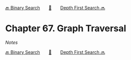 [🔙 Binary Search][previous-chapter]&nbsp;&nbsp;&nbsp;&nbsp;&nbsp;&nbsp;&nbsp;[🏡][readme]&nbsp;&nbsp;&nbsp;&nbsp;&nbsp;&nbsp;&nbsp;[Depth First Search 🔜][upcoming-chapter]

# Chapter 67. Graph Traversal

_Notes_

[🔙 Binary Search][previous-chapter]&nbsp;&nbsp;&nbsp;&nbsp;&nbsp;&nbsp;&nbsp;[🏡][readme]&nbsp;&nbsp;&nbsp;&nbsp;&nbsp;&nbsp;&nbsp;[Depth First Search 🔜][upcoming-chapter]

[readme]: README.md
[previous-chapter]: ch066-binary-search.md
[upcoming-chapter]: ch068-depth-first-search.md